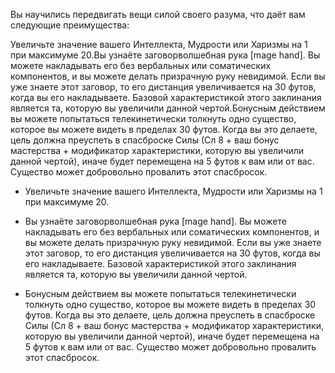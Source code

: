 Вы научились передвигать вещи силой своего разума, что даёт вам следующие преимущества:



Увеличьте значение вашего Интеллекта, Мудрости или Харизмы на 1 при максимуме 20.Вы узнаёте заговорволшебная рука [mage hand]. Вы можете накладывать его без вербальных или соматических компонентов, и вы можете делать призрачную руку невидимой. Если вы уже знаете этот заговор, то его дистанция увеличивается на 30 футов, когда вы его накладываете. Базовой характеристикой этого заклинания является та, которую вы увеличили данной чертой.Бонусным действием вы можете попытаться телекинетически толкнуть одно существо, которое вы можете видеть в пределах 30 футов. Когда вы это делаете, цель должна преуспеть в спасброске Силы (Сл 8 + ваш бонус мастерства + модификатор характеристики, которую вы увеличили данной чертой), иначе будет перемещена на 5 футов к вам или от вас. Существо может добровольно провалить этот спасбросок.

- Увеличьте значение вашего Интеллекта, Мудрости или Харизмы на 1 при максимуме 20.

- Вы узнаёте заговорволшебная рука [mage hand]. Вы можете накладывать его без вербальных или соматических компонентов, и вы можете делать призрачную руку невидимой. Если вы уже знаете этот заговор, то его дистанция увеличивается на 30 футов, когда вы его накладываете. Базовой характеристикой этого заклинания является та, которую вы увеличили данной чертой.

- Бонусным действием вы можете попытаться телекинетически толкнуть одно существо, которое вы можете видеть в пределах 30 футов. Когда вы это делаете, цель должна преуспеть в спасброске Силы (Сл 8 + ваш бонус мастерства + модификатор характеристики, которую вы увеличили данной чертой), иначе будет перемещена на 5 футов к вам или от вас. Существо может добровольно провалить этот спасбросок.